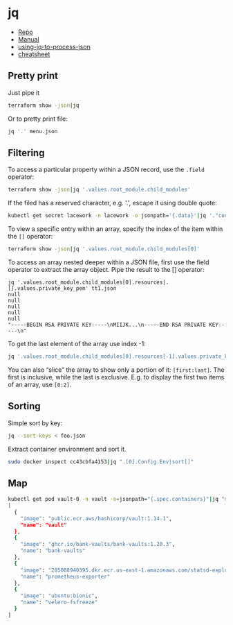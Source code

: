 # jq

* [Repo](https://github.com/stedolan/jq)
* [Manual](https://stedolan.github.io/jq/manual/)
* [using-jq-to-process-json](https://www.linode.com/docs/guides/using-jq-to-process-json-on-the-command-line/)
* [cheatsheet](https://www.hackingnote.com/en/cheatsheets/jq/)

## Pretty print

Just pipe it

```sh
terraform show -json|jq
```

Or to pretty print file:

```sh
jq '.' menu.json
```

## Filtering

To access a particular property within a JSON record, use the `.field` operator:

```sh
terraform show -json|jq '.values.root_module.child_modules'
```

If the filed has a reserved character, e.g. '.', escape it using double quote:

```sh
kubectl get secret lacework -n lacework -o jsonpath='{.data}'|jq '."config.json"'
```

To view a specific entry within an array, specify the index of the item within
the `[]` operator:

```sh
terraform show -json|jq '.values.root_module.child_modules[0]'
```

To access an array nested deeper within a JSON file, first use the field
operator to extract the array object. Pipe the result to the [] operator:

```
jq '.values.root_module.child_modules[0].resources|.[].values.private_key_pem' tt1.json
null
null
null
null
null
"-----BEGIN RSA PRIVATE KEY-----\nMIIJK...\n-----END RSA PRIVATE KEY-----\n"
```

To get the last element of the array use index -1:

```sh
jq '.values.root_module.child_modules[0].resources[-1].values.private_key_pem' tt1.json
```

You can also “slice” the array to show only a portion of it:
`[first:last]`.  The first is inclusive, while the last is exclusive.
E.g. to display the first two items of an array, use `[0:2]`.

## Sorting

Simple sort by key:

```sh
jq --sort-keys < foo.json
```

Extract container environment and sort it.
```sh
sudo docker inspect cc43cbfa4153|jq ".[0].Config.Env|sort[]"
```

## Map

```sh
kubectl get pod vault-0 -n vault -o=jsonpath="{.spec.containers}"|jq "map(.key = .name | del(.args,.command,.env,.imagePullPolicy,.key,.livenessProbe,.ports,.readinessProbe,.resources,.securityContext,.startupProbe,.terminationMessagePath,.terminationMessagePolicy,.volumeMounts))"
[
  {
    "image": "public.ecr.aws/hashicorp/vault:1.14.1",
    "name": "vault"
  },
  {
    "image": "ghcr.io/bank-vaults/bank-vaults:1.20.3",
    "name": "bank-vaults"
  },
  {
    "image": "285088940395.dkr.ecr.us-east-1.amazonaws.com/statsd-explorer:2023.10.02",
    "name": "prometheus-exporter"
  },
  {
    "image": "ubuntu:bionic",
    "name": "velero-fsfreeze"
  }
]
```
